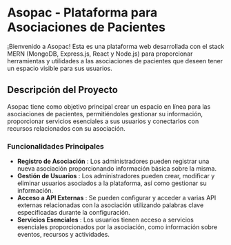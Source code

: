 # Asopac - Plataforma para Asociaciones de Pacientes

¡Bienvenido a Asopac! Esta es una plataforma web desarrollada con el stack MERN (MongoDB, Express.js, React y Node.js) para proporcionar herramientas y utilidades a las asociaciones de pacientes que deseen tener un espacio visible para sus usuarios.

## Descripción del Proyecto

Asopac tiene como objetivo principal crear un espacio en línea para las asociaciones de pacientes, permitiéndoles gestionar su información, proporcionar servicios esenciales a sus usuarios y conectarlos con recursos relacionados con su asociación.

### Funcionalidades Principales

* **Registro de Asociación** : Los administradores pueden registrar una nueva asociación proporcionando información básica sobre la misma.
* **Gestión de Usuarios** : Los administradores pueden crear, modificar y eliminar usuarios asociados a la plataforma, así como gestionar su información.
* **Acceso a API Externas** : Se pueden configurar y acceder a varias API externas relacionadas con la asociación utilizando palabras clave especificadas durante la configuración.
* **Servicios Esenciales** : Los usuarios tienen acceso a servicios esenciales proporcionados por la asociación, como información sobre eventos, recursos y actividades.
